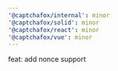 ```yaml
---
'@captchafox/internal': minor
'@captchafox/solid': minor
'@captchafox/react': minor
'@captchafox/vue': minor
---
```


feat: add nonce support
